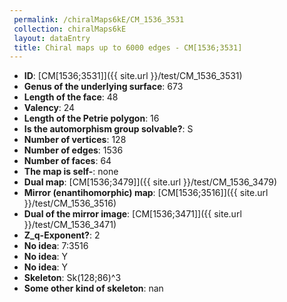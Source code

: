 ```yaml
--- 
 permalink: /chiralMaps6kE/CM_1536_3531 
 collection: chiralMaps6kE
 layout: dataEntry
 title: Chiral maps up to 6000 edges - CM[1536;3531]
---
```


- **ID**: [CM[1536;3531]]({{ site.url }}/test/CM_1536_3531)
- **Genus of the underlying surface**: 673
- **Length of the face**: 48
- **Valency**: 24
- **Length of the Petrie polygon**: 16
- **Is the automorphism group solvable?**: S
- **Number of vertices**: 128
- **Number of edges**: 1536
- **Number of faces**: 64
- **The map is self-**: none
- **Dual map**: [CM[1536;3479]]({{ site.url }}/test/CM_1536_3479)
- **Mirror (enantihomorphic) map**: [CM[1536;3516]]({{ site.url }}/test/CM_1536_3516)
- **Dual of the mirror image**: [CM[1536;3471]]({{ site.url }}/test/CM_1536_3471)
- **Z_q-Exponent?**: 2
- **No idea**:  7:3516
- **No idea**: Y
- **No idea**: Y
- **Skeleton**: Sk(128;86)^3
- **Some other kind of skeleton**: nan
